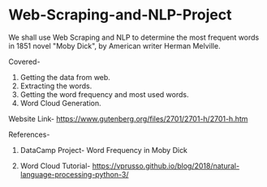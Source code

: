 # Web-Scraping-and-NLP-Project
We shall use Web Scraping and NLP to determine the most frequent words in 1851 novel "Moby Dick", by American writer Herman Melville.

Covered-
1. Getting the data from web.
2. Extracting the words.
3. Getting the word frequency and most used words.
4. Word Cloud Generation.

Website Link- https://www.gutenberg.org/files/2701/2701-h/2701-h.htm

References-

1. DataCamp Project- Word Frequency in Moby Dick

2. Word Cloud Tutorial-
   https://vprusso.github.io/blog/2018/natural-language-processing-python-3/
